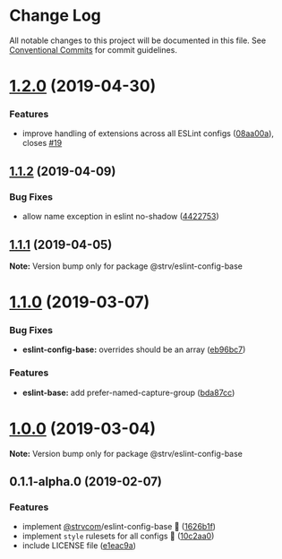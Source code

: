 # Change Log

All notable changes to this project will be documented in this file.
See [Conventional Commits](https://conventionalcommits.org) for commit guidelines.

# [1.2.0](https://github.com/strvcom/code-quality-tools/compare/@strv/eslint-config-base@1.1.2...@strv/eslint-config-base@1.2.0) (2019-04-30)


### Features

* improve handling of extensions across all ESLint configs ([08aa00a](https://github.com/strvcom/code-quality-tools/commit/08aa00a)), closes [#19](https://github.com/strvcom/code-quality-tools/issues/19)





## [1.1.2](https://github.com/strvcom/code-quality-tools/compare/@strv/eslint-config-base@1.1.1...@strv/eslint-config-base@1.1.2) (2019-04-09)


### Bug Fixes

* allow name exception in eslint no-shadow ([4422753](https://github.com/strvcom/code-quality-tools/commit/4422753))





## [1.1.1](https://github.com/strvcom/code-quality-tools/compare/@strv/eslint-config-base@1.1.0...@strv/eslint-config-base@1.1.1) (2019-04-05)

**Note:** Version bump only for package @strv/eslint-config-base





# [1.1.0](https://github.com/strvcom/code-quality-tools/compare/@strv/eslint-config-base@1.0.0...@strv/eslint-config-base@1.1.0) (2019-03-07)


### Bug Fixes

* **eslint-config-base:** overrides should be an array ([eb96bc7](https://github.com/strvcom/code-quality-tools/commit/eb96bc7))


### Features

* **eslint-base:** add prefer-named-capture-group ([bda87cc](https://github.com/strvcom/code-quality-tools/commit/bda87cc))





# [1.0.0](https://github.com/strvcom/code-quality-tools/compare/@strv/eslint-config-base@0.1.1-alpha.0...@strv/eslint-config-base@1.0.0) (2019-03-04)

**Note:** Version bump only for package @strv/eslint-config-base





## 0.1.1-alpha.0 (2019-02-07)


### Features

* implement [@strvcom](https://github.com/strvcom)/eslint-config-base 🚀 ([1626b1f](https://github.com/strvcom/code-quality-tools/commit/1626b1f))
* implement `style` rulesets for all configs 🚀 ([10c2aa0](https://github.com/strvcom/code-quality-tools/commit/10c2aa0))
* include LICENSE file ([e1eac9a](https://github.com/strvcom/code-quality-tools/commit/e1eac9a))

